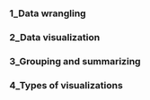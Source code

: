 ### 1_Data wrangling


### 2_Data visualization


### 3_Grouping and summarizing


### 4_Types of visualizations
